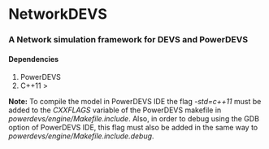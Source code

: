 # NetworkDEVS
### A Network simulation framework for DEVS and PowerDEVS

#### Dependencies
1. PowerDEVS
2. C++11 >

**Note:** To compile the model in PowerDEVS IDE the flag *-std=c++11* must be added to the *CXXFLAGS* variable of the PowerDEVS makefile in *powerdevs/engine/Makefile.include*. 
Also, in order to debug using the GDB option of PowerDEVS IDE, this flag must also be added in the same way to *powerdevs/engine/Makefile.include.debug*.